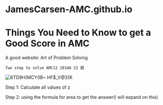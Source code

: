 # JamesCarsen-AMC.github.io

# Things You Need to Know to get a Good Score in AMC 
						
A good website: Art of Problem Solving


	Two step to solve AMC12 2018A 22 题
	
![6TD9H(MCY(IB~ HF$_V@2{K](https://user-images.githubusercontent.com/70703379/138619236-43d74856-3861-4442-b59d-7401cab4ea8b.png)
	
Step 1: Calculate all values of z
	
Step 2: using the formula for area to get the answer(I will expand on this)
